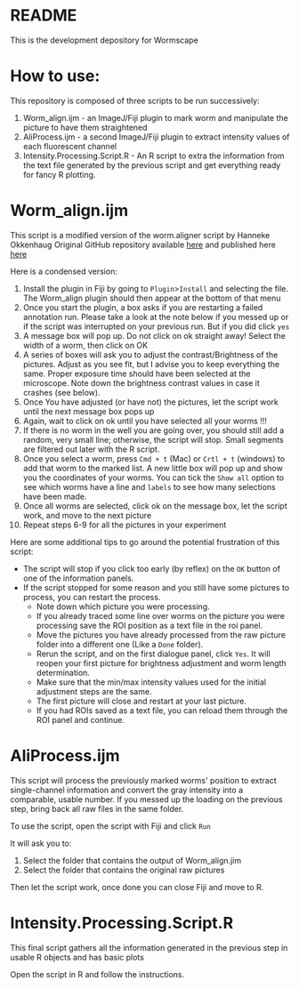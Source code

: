# README #

This is the development depository for Wormscape

# How to use:
This repository is composed of three scripts to be run successively:

  1. Worm_align.ijm - an ImageJ/Fiji plugin to mark worm and manipulate the picture to have them straightened
  2. AliProcess.ijm - a second ImageJ/Fiji plugin to extract intensity values of each fluorescent channel
  3. Intensity.Processing.Script.R - An R script to extra the information from the text file generated by the previous script and get everything ready for fancy R plotting.

# Worm_align.ijm

This script is a modified version of the  worm.aligner script by Hanneke Okkenhaug Original GitHub repository available [here](https://github.com/hannekeo/Worm-align) and published here [here](https://www.jove.com/t/61136)

Here is a condensed version:

1. Install the plugin in Fiji by going to `Plugin`>`Install` and selecting the file. The Worm_align plugin should then appear at the bottom of that menu
2. Once you start the plugin, a box asks if you are restarting a failed annotation run.
  Please take a look at the note below if you messed up or if the script was interrupted on your previous run. But if you did click `yes` 
3. A message box will pop up. Do not click on ok straight away! Select the width of a worm, then click on OK
4. A series of boxes will ask you to adjust the contrast/Brightness of the pictures. Adjust as you see fit, but I advise you to keep everything the same. Proper exposure time should have been selected at the microscope. Note down the brightness contrast values in case it crashes (see below).
5. Once You have adjusted (or have not) the pictures, let the script work until the next message box pops up
6. Again, wait to click on ok until you have selected all your worms !!!
7. If there is no worm in the well you are going over, you should still add a random, very small line; otherwise, the script will stop. Small segments are filtered out later with the R script.
8. Once you select a worm, press `Cmd + t` (Mac) or `Crtl + t` (windows) to add that worm to the marked list. A new little box will pop up and show you the coordinates of your worms. You can tick the `Show all` option to see which worms have a line and `labels` to see how many selections have been made.
9. Once all worms are selected, click ok on the message box, let the script work, and move to the next picture
10. Repeat steps 6-9 for all the pictures in your experiment

Here are some additional tips to go around the potential frustration of this script:

- The script will stop if you click too early (by reflex) on the `OK` button of one of the information panels.
- If the script stopped for some reason and you still have some pictures to process, you can restart the process. 
  - Note down which picture you were processing. 
  - If you already traced some line over worms on the picture you were processing save the ROI position as a text file in the roi panel.
  - Move the pictures you have already processed from the raw picture folder into a different one (Like a `Done` folder). 
  - Rerun the script, and on the first dialogue panel, click `Yes`. It will reopen your first picture for brightness adjustment and worm length determination.
  - Make sure that the min/max intensity values used for the initial adjustment steps are the same.
  - The first picture will close and restart at your last picture. 
  - If you had ROIs saved as a text file, you can reload them through the ROI panel and continue.

# AliProcess.ijm

This script will process the previously marked worms' position to extract single-channel information and convert the gray intensity into a comparable, usable number.
If you messed up the loading on the previous step, bring back all raw files in the same folder.

To use the script, open the script with Fiji and click `Run`

It will ask you to:

1. Select the folder that contains the output of Worm_align.jim
2. Select the folder that contains the original raw pictures

Then let the script work, once done you can close Fiji and move to R.

# Intensity.Processing.Script.R

This final script gathers all the information generated in the previous step in usable R objects and has basic plots

Open the script in R and follow the instructions.
